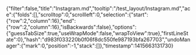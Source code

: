 {"filter":false,"title":"Instagram.md","tooltip":"/test_layout/Instagram.md","ace":{"folds":[],"scrolltop":0,"scrollleft":0,"selection":{"start":{"row":2,"column":16},"end":{"row":2,"column":16},"isBackwards":false},"options":{"guessTabSize":true,"useWrapMode":false,"wrapToView":true},"firstLineState":0},"hash":"d983f033220b0f06f8dc550fe987193bfa267703","undoManager":{"mark":0,"position":-1,"stack":[]},"timestamp":1415663131730}